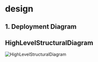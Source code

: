 # design


## 1. Deployment Diagram

## HighLevelStructuralDiagram


![HighLevelStructuralDiagram](https://user-images.githubusercontent.com/59121980/143381861-807f22f9-d370-4a86-846f-d1fdedf4a376.png)
